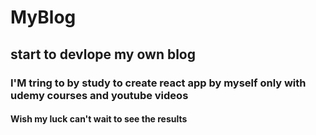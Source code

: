 # MyBlog
## start to devlope my own blog
### I'M tring to by study to create react app by myself only with udemy courses and youtube videos

#### Wish my luck can't wait to see the results
